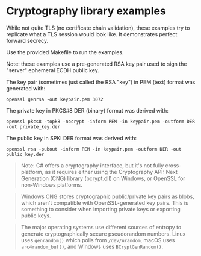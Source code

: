 # Cryptography library examples

While not quite TLS (no certificate chain validation), these examples try to replicate what a TLS session would look like. It demonstrates perfect forward secrecy.

Use the provided Makefile to run the examples.

Note: these examples use a pre-generated RSA key pair used to sign the "server" ephemeral ECDH public key.

The key pair (sometimes just called the RSA "key") in PEM (text) format was generated with:

```
openssl genrsa -out keypair.pem 3072
```

The private key in PKCS#8 DER (binary) format was derived with:

```
openssl pkcs8 -topk8 -nocrypt -inform PEM -in keypair.pem -outform DER -out private_key.der
```

The public key in SPKI DER format was derived with:

```
openssl rsa -pubout -inform PEM -in keypair.pem -outform DER -out public_key.der
```

> Note: C# offers a cryptography interface, but it's not fully cross-platform, as it requires either using the Cryptography API: Next Generation (CNG) library (bcrypt.dll) on Windows, or OpenSSL for non-Windows platforms.

> Windows CNG stores cryptographic public/private key pairs as blobs, which aren't compatible with OpenSSL-generated key pairs. This is something to consider when importing private keys or exporting public keys.

> The major operating systems use different sources of entropy to generate cryptographically secure pseudorandom numbers. Linux uses `genrandom()` which polls from `/dev/urandom`, macOS uses `arc4random_buf()`, and Windows uses `BCryptGenRandom()`.
